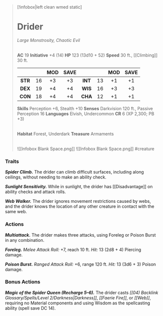 > [!infobox|left clean wmed static]
> # Drider
> *Large Monstrosity, Chaotic Evil*
> 
> | |
> | - |
> **AC** 19 **Initiative** +4 (14)
> **HP** 123 (13d10 + 52)
> **Speed** 30 ft., [[Climbing]] 30 ft.
> 
> | | | MOD | SAVE | | | MOD | SAVE |
> | :-: | :-: | :-: | :-: | :-: | :-: | :-: | :-: |
> | **STR** | 16 | +3 | +3 | **INT** | 13 | +1 | +1 | 
> | **DEX** | 19 | +4 | +4 | **WIS** | 16 | +3 | +3 |
> | **CON** | 18| +4 | +4 | **CHA** | 12 | +1 | +1 |
> **Skills** Perception +6, Stealth +10
> **Senses** Darkvision 120 ft., Passive Perception 16
> **Languages** Elvish, Undercommon
> **CR** 6 (XP 2,300; PB +3)
>
> | |
> | - |
> **Habitat** Forest, Underdark
> **Treasure** Armaments
> 
> | |
> | - |
> ![[Infobox Blank Space.png]]
> ![[Infobox Blank Space.png]]
> #creature 

### Traits
***Spider Climb.*** The drider can climb difficult surfaces, including along ceilings, without needing to make an ability check.

***Sunlight Sensitivity.*** While in sunlight, the drider has [[Disadvantage]] on ability checks and attack rolls.

***Web Walker.*** The drider ignores movement restrictions caused by webs, and the drider knows the location of any other creature in contact with the same web.
### Actions
***Multiattack.*** The drider makes three attacks, using Foreleg or Poison Burst in any combination.

***Foreleg.*** *Melee Attack Roll:* +7, reach 10 ft. *Hit:* 13 (2d8 + 4) Piercing damage.

***Poison Burst.*** *Ranged Attack Roll:* +6, range 120 ft. *Hit:* 13 (3d6 + 3) Poison damage.
### Bonus Actions
***Magic of the Spider Queen (Recharge 5–6).*** The drider casts *[[04) Backlink Glossary/Spells/Level 2/Darkness|Darkness]]*, *[[Faerie Fire]]*, or *[[Web]]*, requiring no Material components and using Wisdom as the spellcasting ability (spell save DC 14).